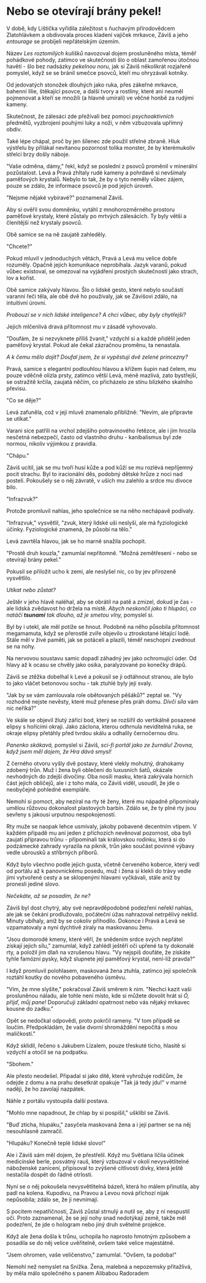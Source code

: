 # Nebo se otevírají brány pekel!

V době, kdy Lištička vyřídila záležitost s ňuchavým přírodovědcem Zlatohlávkem a obdivovala proces kladení vajíček mrkavce, Záviš a jeho *entourage* se probíjeli nepřátelským územím.

Název *Les roztomilých kulíšků* navozoval dojem prosluněného místa, téměř pohádkové pohody, zatímco ve skutečnosti šlo o oblast zamořenou útočnou havětí - šlo bez nadsázky *pekelnou noru*, jak si Záviš několikrát rozjařeně pomyslel, když se se bránil smečce psovců, kteří mu ohryzávali kotníky.

Od jedovatých stonožek dlouhých jako ruka, přes zákeřné mrkavce, bahenní lilie, štěkající psovce, a další tvory a rostliny, které ani neuměl pojmenovat  a kteří se množili (a hlavně umírali) ve věčné honbě za rudými kameny.

Skutečnost, že zálesáci zde přežívali bez pomoci *psychoaktivních* předmětů, vyzbrojení pouhými luky a noži, v něm vzbuzovala upřímný obdiv. 

Také lépe chápal, proč by jen šílenec zde použil střelné zbraně. Hluk výstřelu by přilákal nevítanou pozornost tolika monster, že by kterémukoliv střelci brzy došly náboje.

"Vaše odměna, dámy," řekl, když se poslední z psovců proměnil v minerální pozůstalost. Levá a Pravá zhltaly rudé kameny a pohrdavě si nevšímaly paměťových krystalů. Nebylo to tak, že by o tyto neměly vůbec zájem, pouze se zdálo, že informace psovců je pod jejich úroveň.

"Nejsme nějaké vybíravé?" poznamenal Záviš.

Aby si ověřil svou domněnku, vytáhl z mnohorozměrného prostoru paměťové krystaly, které zůstaly po mrtvých zálesácích. Ty byly větší a členitější než krystaly psovců.

Obě samice se na ně zaujatě zahleděly.

"Chcete?"

Pokud mluvil v jednoduchých větách, Pravá a Levá mu velice dobře rozuměly. Opačně jejich komunikace neprobíhala. Jazyk varanů, pokud vůbec existoval, se omezoval na vyjádření prostých skutečností jako strach, lov a kořist.

Obě samice zakývaly hlavou. Šlo o lidské gesto, které nebylo součástí varanní řeči těla, ale obě dvě ho používaly, jak se Závišovi zdálo, na intuitivní úrovni.

*Probouzí se v nich lidské inteligence? A chci vůbec, aby byly chytřejší?*

Jejich mlčenlivá dravá přítomnost mu v zásadě vyhovovalo.

"Doufám, že si nezvyknete příliš žvanit," vzdychl si a každé přidělil jeden paměťový krystal. Pokud ale čekal zázračnou proměnu, ta nenastala.

*A k čemu mělo dojít? Doufal jsem, že si vypěstuji dvě zelené princezny?* 

Pravá, samice s elegantní podlouhlou hlavou a křížem šupin nad čelem, mu pouze vděčně olízla prsty, zatímco větší Levá, méně mazlivá, zato bystřejší, se ostražitě krčila, zaujatá něčím, co přicházelo ze stínu blízkého skalního převisu.

"Co se děje?"

Levá zafuněla, což v její mluvě znamenalo přibližně: "Nevím, ale připravte se utíkat."

Varani sice patřili na vrchol zdejšího potravinového řetězce, ale i jim hrozila nesčetná nebezpečí, často od vlastního druhu - kanibalismus byl zde normou, nikoliv výjimkou z pravidla.

"Chápu."

Záviš ucítil, jak se mu tvoří husí kůže a pod kůží se mu rozlévá nepříjemný pocit strachu. Byl to iracionální děs, podobný dětské hrůze z noci nad postelí. Pokoušely se o něj závratě, v uších mu zalehlo a srdce mu divoce bilo.

"Infrazvuk?"

Protože promluvil nahlas, jeho společnice se na něho nechápavě podívaly.

"Infrazvuk," vysvětlil, "zvuk, který lidské uši neslyší, ale má fyziologické účinky. Fyziologické znamená, že působí na tělo."

Levá zavrtěla hlavou, jak se ho marně snažila pochopit.

"Prostě druh kouzla," zamumlal nepřítomně. "Možná zemětřesení - nebo se otevírají brány pekel."

Pokusil se přiložit ucho k zemi, ale neslyšel nic, co by jev přirozeně vysvětlilo.

*Utíkat nebo zůstat?*

Ještěr v jeho hlavě naléhal, aby se obrátil na patě a  zmizel, dokud je čas - ale lidská zvědavost ho držela na místě. *Abych neskončil jako ti hlupáci, co natáčí **tsunami** tak dlouho, až je smetou vlny,* pomyslel si.

Byl by i utekl, ale měl potíže se hnout. Podobně na něho působila přítomnost megamamuta, když se přerostlé zvíře objevilo u ztroskotané létající lodě. Stále měl v živé paměti, jak se potáceli a plazili, téměř neschopní zvednout se na nohy.

Na nervovou soustavu samic dopadl záhadný jev jako ochromující úder. Od hlavy až k ocasu se chvěly jako osika, paralyzované po konečky drápů.

Záviš se ztěžka dobelhal k Levé a pokusil se ji odtáhnout stranou, ale bylo to jako vláčet betonovou sochu - tak ztuhlé byly její svaly.

"Jak by se vám zamlouvala role obětovaných pěšáků?" zeptal se. "Vy rozhodně nejste nevěsty, které muž přenese přes práh domu. *Dívčí síla* vám nic neříká?"

Ve skále se objevil žlutý zářící bod, který se rozšířil do vertikálně posazené elipsy s hořícími okraji. Jako záclona, kterou odhrnula neviditelná ruka, se okraje elipsy přetáhly před tvrdou skálu a odhalily černočernou díru.

*Panenko skákavá,* pomyslel si Záviš, *sci-fi portál jako ze žurnálu! Zrovna, když jsem měl dojem, že Hra dává smysl!*

Z černého otvoru vyšly dvě postavy, které vlekly mohutný, drahokamy zdobený trůn. Muž i žena byli oblečení do luxusních šatů, okázale nevhodných do zdejší divočiny. Oba nosili masku, která zakrývala horních část jejich obličejů, ale i z toho mála, co Záviš viděl, usoudil, že jde o neobyčejně pohledné exempláře.

Nemohl si pomoct, aby nezíral na rty té ženy, které mu nápadně připomínaly umělou růžovou dokonalost plastových barbín. Zdálo se, že ty plné rty jsou sevřeny s jakousi urputnou nespokojeností.

Rty muže se naopak lehce usmívaly, jakoby pobavené decentním vtipem. V každém případě mu ani jeden z příchozích nevěnoval pozornost, oba byli zaujatí přípravou trůnu - připomínali tak královskou rodinku, která si do podzámecké zahrady vyrazila na piknik, trůn jako součást povinné výbavy vedle ubrousků a stříbrných příborů.

Když bylo všechno podle jejich gusta, včetně červeného koberce, který vedl od portálu až k panovnickému posedu, muž i žena si klekli do trávy vedle jimi vytvořené cesty a se sklopenými hlavami vyčkávali, stále aniž by pronesli jediné slovo.

*Nečekáte, až se posadím, že ne?*

Záviš byl dost chytrý, aby své nepravděpodobné podezření neřekl nahlas, ale jak se čekání prodlužovalo, počáteční úžas nahrazoval netrpělivý neklid. Minuty ubíhaly, aniž by se cokoliv přihodilo. Dokonce i Pravá a Levá se vzpamatovaly a nyní dychtivě zíraly na maskovanou ženu.

"Jsou domorodé kmeny, které věří, že snědením srdce svých nepřátel získají jejich sílu," zamumlal, když zahlédl ještěří oči upřené ta ty dokonalé rty, a položil jim dlaň na vzrušenou hlavu. "Vy nejspíš doufáte, že získáte tyhle famózní pysky, když slupnete její paměťový krystal, není-liž pravda?"

I když promluvil polohlasem, maskovaná žena ztuhla, zatímco její společník roztáhl koutky do nového pobaveného úsměvu.

"Vím, že mne slyšíte," pokračoval Záviš směrem k nim. "Nechci  kazit vaši prosluněnou náladu, ale tohle není místo, kde si můžete dovolit hrát si *Ó, přijď, můj pane!* Doporučuji základní opatrnost nebo vás nějaký mrkavec kousne do zadku."

Opět se nedočkal odpovědi, proto pokrčil rameny. "V tom případě se loučím. Předpokládám, že vaše dvorní shromáždění nepočítá s mou maličkostí."

Když sklidil, řečeno s Jakubem Lízalem, pouze třeskuté ticho, hlasitě si vzdychl a otočil se na podpatku.

"Sbohem."

Ale přesto neodešel. Připadal si jako dítě, které vyhrožuje rodičům, že odejde z domu a na prahu desetkrát opakuje "Tak já tedy jdu!" v marné naději, že ho zavolají nazpátek.

Náhle z portálu vystoupila další postava.

"Mohlo mne napadnout, že chlap by si pospíšil," ušklíbl se Záviš.

"Buď zticha, hlupáku," zasyčela maskovaná žena a i její partner se na něj nesouhlasně zamračil.

"Hlupáku? Konečně teplé lidské slovo!"

Ale i Záviš sám měl dojem, že přestřelil. Když mu Světlana líčila účinek medicínské berle, posvátný rauš, který vzbuzoval v okolí nevysvětlitelné náboženské zanícení, připisoval to zvýšené citlivosti dívky, která ještě nestačila dospět do řádné otrlosti.

Nyní se o něj pokoušela nevysvětlitelná bázeň, která ho málem přinutila, aby padl na kolena. Kupodivu, na Pravou a Levou nová příchozí nijak nepůsobila; zdálo se, že ji nevnímají.

S pocitem nepatřičnosti, Záviš zůstal strnulý a nutil se, aby z ní nespustil oči. Proto zaznamenal, že se její nohy snad nedotýkají země, takže měl podezření, že jde o hologram nebo jiný druh světelné projekce.

Když ale žena došla k trůnu, uchopila ho naprosto hmotným způsobem a posadila se do něj velice uvěřitelně, ovšem také velice majestátně.

"Jsem ohromen, vaše veličenstvo," zamumlal. "Ovšem, ta podoba!"

Nemohl než nemyslet na Snížka. Žena, malebná a nepozemsky přitažlivá, by měla málo společného s panem Alibabou Radoradem